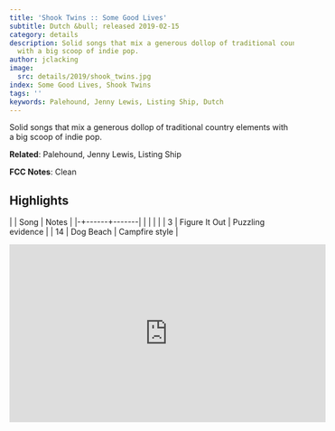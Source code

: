 ```yaml
---
title: 'Shook Twins :: Some Good Lives'
subtitle: Dutch &bull; released 2019-02-15
category: details
description: Solid songs that mix a generous dollop of traditional country elements
  with a big scoop of indie pop.
author: jclacking
image:
  src: details/2019/shook_twins.jpg
index: Some Good Lives, Shook Twins
tags: ''
keywords: Palehound, Jenny Lewis, Listing Ship, Dutch
---
```

Solid songs that mix a generous dollop of traditional country elements with a big scoop of indie pop.<!--more-->

**Related**: Palehound, Jenny Lewis, Listing Ship

**FCC Notes**: Clean

## Highlights

| | Song | Notes |
|-+------+-------|
|  |  |  |
| 3 | Figure It Out | Puzzling evidence |
| 14 | Dog Beach | Campfire style |

<div class="tlo-detail-video"><iframe width="560" height="315" src="https://www.youtube.com/embed/9wk0BAIAUuk" frameborder="0" allow="autoplay; encrypted-media" allowfullscreen></iframe></div>

